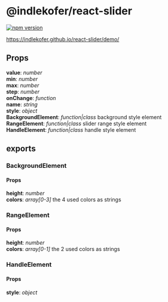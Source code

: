 # @indlekofer/react-slider

[![npm version](https://badge.fury.io/js/%40indlekofer%2Freact-slider.svg)](https://badge.fury.io/js/%40indlekofer%2Freact-slider)

https://indlekofer.github.io/react-slider/demo/

## Props
  **value**: *number*  
  **min**: *number*  
  **max**: *number*  
  **step**: *number*  
  **onChange**: *function*  
  **name**: *string*  
  **style**: *object*  
  **BackgroundElement**: *function|class* background style element  
  **RangeElement**: *function|class* slider range style element  
  **HandleElement**: *function|class* handle style element  

## exports

### BackgroundElement

#### Props
  **height**: *number*  
  **colors**: *array[0-3]* the 4 used colors as strings  

### RangeElement

#### Props
  **height**: *number*  
  **colors**: *array[0-1]* the 2 used colors as strings  

### HandleElement

#### Props
  **style**: *object*  
